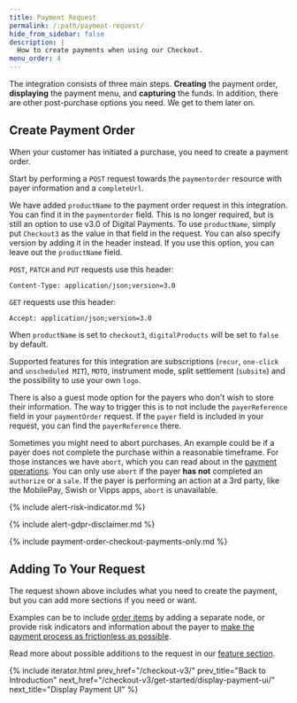 ```yaml
---
title: Payment Request
permalink: /:path/payment-request/
hide_from_sidebar: false
description: |
  How to create payments when using our Checkout.
menu_order: 4
---
```


The integration consists of three main steps. **Creating** the payment order,
**displaying** the payment menu, and **capturing** the funds. In addition, there
are other post-purchase options you need. We get to them later on.

## Create Payment Order

When your customer has initiated a purchase, you need to create a payment order.

Start by performing a `POST` request towards the `paymentorder` resource
with payer information and a `completeUrl`.

We have added `productName` to the payment order request in this integration.
You can find it in the `paymentorder` field. This is no longer required, but is
still an option to use v3.0 of Digital Payments. To use `productName`, simply
put `Checkout3` as the value in that field in the request. You can also specify
version by adding it in the header instead. If you use this option, you can
leave out the `productName` field.

`POST`, `PATCH` and `PUT` requests use this header:

`Content-Type: application/json;version=3.0`

`GET` requests use this header:

`Accept: application/json;version=3.0`

When `productName` is set to `checkout3`, `digitalProducts` will be set to
`false` by default.

Supported features for this integration are subscriptions (`recur`, `one-click`
and `unscheduled MIT`), `MOTO`, instrument mode, split settlement (`subsite`)
and the possibility to use your own `logo`.

There is also a guest mode option for the payers who don't wish to store their
information. The way to trigger this is to not include the `payerReference`
field in your `paymentOrder` request. If the `payer` field is included in your
request, you can find the `payerReference` there.

Sometimes you might need to abort purchases. An example could be if a payer does
not complete the purchase within a reasonable timeframe. For those instances we
have `abort`, which you can read about in the [payment operations][abort-feature].
You can only use `abort` if the payer **has not** completed an `authorize` or a
`sale`. If the payer is performing an action at a 3rd party, like the MobilePay,
Swish or Vipps apps, `abort` is unavailable.

{% include alert-risk-indicator.md %}

{% include alert-gdpr-disclaimer.md %}

{% include payment-order-checkout-payments-only.md %}

## Adding To Your Request

The request shown above includes what you need to create the payment, but you
can add more sections if you need or want.

Examples can be to include [order items][order-items] by adding a separate node,
or provide risk indicators and information about the payer to
[make the payment process as frictionless as possible][frictionless].

Read more about possible additions to the request in our
[feature section][features].

{% include iterator.html prev_href="/checkout-v3/"
                         prev_title="Back to Introduction"
                         next_href="/checkout-v3/get-started/display-payment-ui/"
                         next_title="Display Payment UI" %}

[abort-feature]: /checkout-v3/features/payment-operations/abort
[features]: /checkout-v3/features/
[frictionless]: /checkout-v3/features/customize-payments/frictionless-payments
[order-items]: /checkout-v3/features/optional/order-items
